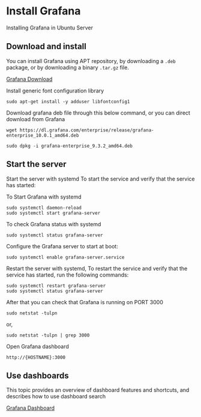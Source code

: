 
# Install Grafana

Installing Grafana in Ubuntu Server

## Download and install

You can install Grafana using APT repository, by downloading a `.deb` package, or by downloading a binary `.tar.gz` file.


[Grafana Download](https://grafana.com/grafana/download)

Install generic font configuration library
```
sudo apt-get install -y adduser libfontconfig1
```

Download grafana deb file through this below command, or you can direct download from Grafana
```
wget https://dl.grafana.com/enterprise/release/grafana-enterprise_10.0.1_amd64.deb
```

```
sudo dpkg -i grafana-enterprise_9.3.2_amd64.deb
```
## Start the server

Start the server with systemd
To start the service and verify that the service has started:

To Start Grafana with systemd
```
sudo systemctl daemon-reload
sudo systemctl start grafana-server
```
To check Grafana status with systemd

```
sudo systemctl status grafana-server
```


Configure the Grafana server to start at boot:

```
sudo systemctl enable grafana-server.service
```


Restart the server with systemd, 
To restart the service and verify that the service has started, run the following commands:

```
sudo systemctl restart grafana-server
sudo systemctl status grafana-server
```

After that you can check that Grafana is running on PORT 3000
```
sudo netstat -tulpn
```
or,
```
sudo netstat -tulpn | grep 3000
```


Open Grafana dashboard
```
http://{HOSTNAME}:3000
```

## Use dashboards
This topic provides an overview of dashboard features and shortcuts, and describes how to use dashboard search


[Grafana Dashboard](https://grafana.com/docs/grafana/latest/dashboards/use-dashboards/)

